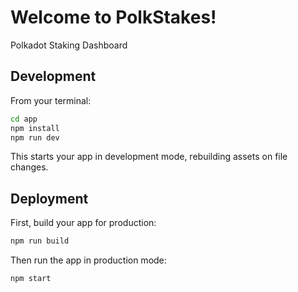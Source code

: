 # Welcome to PolkStakes!

Polkadot Staking Dashboard

## Development

From your terminal:

```sh
cd app
npm install
npm run dev
```

This starts your app in development mode, rebuilding assets on file changes.

## Deployment

First, build your app for production:

```sh
npm run build
```

Then run the app in production mode:

```sh
npm start
```
